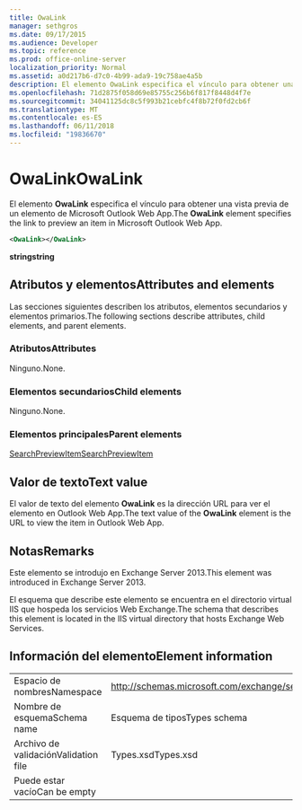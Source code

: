 ```yaml
---
title: OwaLink
manager: sethgros
ms.date: 09/17/2015
ms.audience: Developer
ms.topic: reference
ms.prod: office-online-server
localization_priority: Normal
ms.assetid: a0d217b6-d7c0-4b99-ada9-19c758ae4a5b
description: El elemento OwaLink especifica el vínculo para obtener una vista previa de un elemento de Microsoft Outlook Web App.
ms.openlocfilehash: 71d2875f058d69e85755c256b6f817f8448d4f7e
ms.sourcegitcommit: 34041125dc8c5f993b21cebfc4f8b72f0fd2cb6f
ms.translationtype: MT
ms.contentlocale: es-ES
ms.lasthandoff: 06/11/2018
ms.locfileid: "19836670"
---
```

# <a name="owalink"></a><span data-ttu-id="b1447-103">OwaLink</span><span class="sxs-lookup"><span data-stu-id="b1447-103">OwaLink</span></span>

<span data-ttu-id="b1447-104">El elemento **OwaLink** especifica el vínculo para obtener una vista previa de un elemento de Microsoft Outlook Web App.</span><span class="sxs-lookup"><span data-stu-id="b1447-104">The **OwaLink** element specifies the link to preview an item in Microsoft Outlook Web App.</span></span> 
  
```XML
<OwaLink></OwaLink>
```

 <span data-ttu-id="b1447-105">**string**</span><span class="sxs-lookup"><span data-stu-id="b1447-105">**string**</span></span>
## <a name="attributes-and-elements"></a><span data-ttu-id="b1447-106">Atributos y elementos</span><span class="sxs-lookup"><span data-stu-id="b1447-106">Attributes and elements</span></span>

<span data-ttu-id="b1447-107">Las secciones siguientes describen los atributos, elementos secundarios y elementos primarios.</span><span class="sxs-lookup"><span data-stu-id="b1447-107">The following sections describe attributes, child elements, and parent elements.</span></span>
  
### <a name="attributes"></a><span data-ttu-id="b1447-108">Atributos</span><span class="sxs-lookup"><span data-stu-id="b1447-108">Attributes</span></span>

<span data-ttu-id="b1447-109">Ninguno.</span><span class="sxs-lookup"><span data-stu-id="b1447-109">None.</span></span>
  
### <a name="child-elements"></a><span data-ttu-id="b1447-110">Elementos secundarios</span><span class="sxs-lookup"><span data-stu-id="b1447-110">Child elements</span></span>

<span data-ttu-id="b1447-111">Ninguno.</span><span class="sxs-lookup"><span data-stu-id="b1447-111">None.</span></span>
  
### <a name="parent-elements"></a><span data-ttu-id="b1447-112">Elementos principales</span><span class="sxs-lookup"><span data-stu-id="b1447-112">Parent elements</span></span>

[<span data-ttu-id="b1447-113">SearchPreviewItem</span><span class="sxs-lookup"><span data-stu-id="b1447-113">SearchPreviewItem</span></span>](searchpreviewitem.md)
  
## <a name="text-value"></a><span data-ttu-id="b1447-114">Valor de texto</span><span class="sxs-lookup"><span data-stu-id="b1447-114">Text value</span></span>

<span data-ttu-id="b1447-115">El valor de texto del elemento **OwaLink** es la dirección URL para ver el elemento en Outlook Web App.</span><span class="sxs-lookup"><span data-stu-id="b1447-115">The text value of the **OwaLink** element is the URL to view the item in Outlook Web App.</span></span> 
  
## <a name="remarks"></a><span data-ttu-id="b1447-116">Notas</span><span class="sxs-lookup"><span data-stu-id="b1447-116">Remarks</span></span>

<span data-ttu-id="b1447-117">Este elemento se introdujo en Exchange Server 2013.</span><span class="sxs-lookup"><span data-stu-id="b1447-117">This element was introduced in Exchange Server 2013.</span></span>
  
<span data-ttu-id="b1447-118">El esquema que describe este elemento se encuentra en el directorio virtual IIS que hospeda los servicios Web Exchange.</span><span class="sxs-lookup"><span data-stu-id="b1447-118">The schema that describes this element is located in the IIS virtual directory that hosts Exchange Web Services.</span></span>
  
## <a name="element-information"></a><span data-ttu-id="b1447-119">Información del elemento</span><span class="sxs-lookup"><span data-stu-id="b1447-119">Element information</span></span>

|||
|:-----|:-----|
|<span data-ttu-id="b1447-120">Espacio de nombres</span><span class="sxs-lookup"><span data-stu-id="b1447-120">Namespace</span></span>  <br/> |http://schemas.microsoft.com/exchange/services/2006/types  <br/> |
|<span data-ttu-id="b1447-121">Nombre de esquema</span><span class="sxs-lookup"><span data-stu-id="b1447-121">Schema name</span></span>  <br/> |<span data-ttu-id="b1447-122">Esquema de tipos</span><span class="sxs-lookup"><span data-stu-id="b1447-122">Types schema</span></span>  <br/> |
|<span data-ttu-id="b1447-123">Archivo de validación</span><span class="sxs-lookup"><span data-stu-id="b1447-123">Validation file</span></span>  <br/> |<span data-ttu-id="b1447-124">Types.xsd</span><span class="sxs-lookup"><span data-stu-id="b1447-124">Types.xsd</span></span>  <br/> |
|<span data-ttu-id="b1447-125">Puede estar vacío</span><span class="sxs-lookup"><span data-stu-id="b1447-125">Can be empty</span></span>  <br/> ||
   

